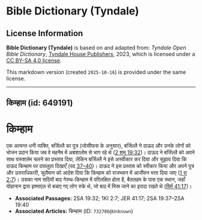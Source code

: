 # Bible Dictionary (Tyndale)

## License Information

**Bible Dictionary (Tyndale)** is based on and adapted from: _Tyndale Open Bible Dictionary_, [Tyndale House Publishers](https://tyndaleopenresources.com/), 2023, which is licensed under a [CC BY-SA 4.0 license](https://creativecommons.org/licenses/by-sa/4.0/legalcode.en).

This markdown version (created `2025-10-16`) is provided under the same license.



--------------------------------

## किम्हाम (id: 649191)

किम्हाम
=======

एक अत्यन्त धनी व्यक्ति, बर्जिल्लै का पुत्र (जोसीफस के अनुसार), बर्जिल्लै ने दाऊद और उनके लोगों को भोजन प्रदान किया जब वे महनैम में अबशालोम से भाग रहे थे ([2 शमू 19:32](https://ref.ly/2Sam19:32))। दाऊद ने बर्जिल्लै को अपने साथ यरूशलेम चलने का प्रस्ताव दिया, लेकिन बर्जिल्लै ने इसे अस्वीकार कर दिया और सुझाव दिया कि दाऊद किम्हाम पर दयालुता दिखाएँ (पद [37–40](https://ref.ly/2Sam19:37-2Sam19:40))। दाऊद ने इस प्रस्ताव को स्वीकार किया और अपने पुत्र और उत्तराधिकारी, सुलैमान को आदेश दिया कि किम्हाम को राजभवन में आजीवन भत्ता दिया जाए ([1 रा 2:7](https://ref.ly/1Kgs2:7))। उसका नाम सदियों बाद गेरुथ\-किम्हाम में परिलक्षित होता है, बैतलहम के पास एक स्थान, जहाँ योहानान द्वारा इश्माएल से बचाए गए लोग रुके थे, जो बाद में मिस्र जाने का इरादा रखते थे ([यिर्म 41:17](https://ref.ly/Jer41:17))।

* **Associated Passages:** 2SA 19:32; 1KI 2:7; JER 41:17; 2SA 19:37–2SA 19:40
* **Associated Articles:** किम्हाम (ID: `732786@Unknown`)

